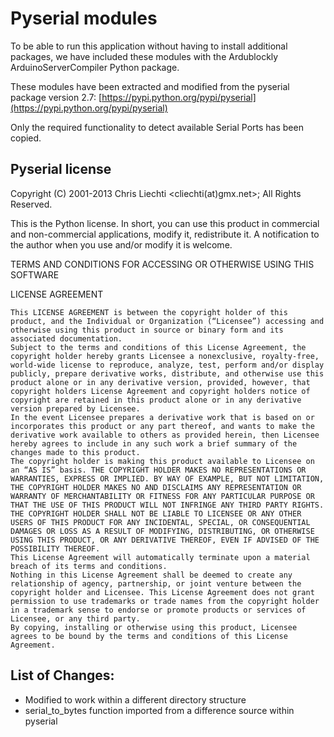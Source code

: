 # Pyserial modules

To be able to run this application without having to install additional packages, we have included these modules with the Ardublockly ArduinoServerCompiler Python package.

These modules have been extracted and modified from the pyserial package
version 2.7: [https://pypi.python.org/pypi/pyserial](https://pypi.python.org/pypi/pyserial)

Only the required functionality to detect available Serial Ports has been copied.


## Pyserial license
Copyright (C) 2001-2013 Chris Liechti <cliechti(at)gmx.net>; All Rights Reserved.

This is the Python license. In short, you can use this product in commercial and non-commercial applications, modify it, redistribute it. A notification to the author when you use and/or modify it is welcome.

TERMS AND CONDITIONS FOR ACCESSING OR OTHERWISE USING THIS SOFTWARE

LICENSE AGREEMENT

    This LICENSE AGREEMENT is between the copyright holder of this product, and the Individual or Organization (“Licensee”) accessing and otherwise using this product in source or binary form and its associated documentation.
    Subject to the terms and conditions of this License Agreement, the copyright holder hereby grants Licensee a nonexclusive, royalty-free, world-wide license to reproduce, analyze, test, perform and/or display publicly, prepare derivative works, distribute, and otherwise use this product alone or in any derivative version, provided, however, that copyright holders License Agreement and copyright holders notice of copyright are retained in this product alone or in any derivative version prepared by Licensee.
    In the event Licensee prepares a derivative work that is based on or incorporates this product or any part thereof, and wants to make the derivative work available to others as provided herein, then Licensee hereby agrees to include in any such work a brief summary of the changes made to this product.
    The copyright holder is making this product available to Licensee on an “AS IS” basis. THE COPYRIGHT HOLDER MAKES NO REPRESENTATIONS OR WARRANTIES, EXPRESS OR IMPLIED. BY WAY OF EXAMPLE, BUT NOT LIMITATION, THE COPYRIGHT HOLDER MAKES NO AND DISCLAIMS ANY REPRESENTATION OR WARRANTY OF MERCHANTABILITY OR FITNESS FOR ANY PARTICULAR PURPOSE OR THAT THE USE OF THIS PRODUCT WILL NOT INFRINGE ANY THIRD PARTY RIGHTS.
    THE COPYRIGHT HOLDER SHALL NOT BE LIABLE TO LICENSEE OR ANY OTHER USERS OF THIS PRODUCT FOR ANY INCIDENTAL, SPECIAL, OR CONSEQUENTIAL DAMAGES OR LOSS AS A RESULT OF MODIFYING, DISTRIBUTING, OR OTHERWISE USING THIS PRODUCT, OR ANY DERIVATIVE THEREOF, EVEN IF ADVISED OF THE POSSIBILITY THEREOF.
    This License Agreement will automatically terminate upon a material breach of its terms and conditions.
    Nothing in this License Agreement shall be deemed to create any relationship of agency, partnership, or joint venture between the copyright holder and Licensee. This License Agreement does not grant permission to use trademarks or trade names from the copyright holder in a trademark sense to endorse or promote products or services of Licensee, or any third party.
    By copying, installing or otherwise using this product, Licensee agrees to be bound by the terms and conditions of this License Agreement.


## List of Changes:
* Modified to work within a different directory structure
* serial_to_bytes function imported from a difference source within pyserial